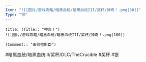 ```yaml
---
Icon: "![[图片/游戏攻略/暗黑血统/暗黑血统III/奖杯/神奇！.png|30]]"
Type: "银"
---
```

```ad-common-silver-trophy
title: (Title:: "神奇！")
![[图片/游戏攻略/暗黑血统/暗黑血统III/奖杯/神奇！.png|100]]

(Comment:: "击败拉斯臣")
```

#暗黑血统/暗黑血统III/奖杯/DLC/TheCrucible #奖杯 #银
